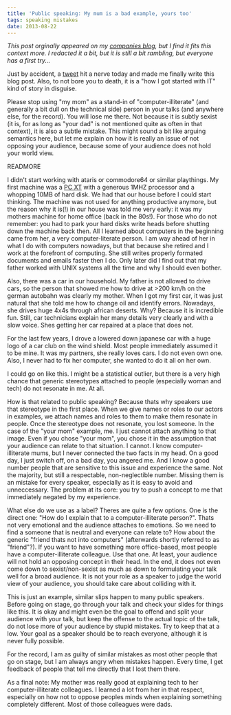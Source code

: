 ```yaml
---
title: 'Public speaking: My mum is a bad example, yours too'
tags: speaking mistakes
date: 2013-08-22
---
```

_This post orginally appeared on my [companies blog](http://asquera.de/blog), but I find it fits this context more. I redacted it a bit, but it is still a bit rambling, but everyone has a first try..._

Just by accident, a [tweet](https://twitter.com/KarvelDigital/status/337608106085326848) hit a nerve today and made me finally write this blog post. Also, to not bore you to death, it is a "how I got started with IT" kind of story in disguise.

Please stop using "my mom" as a stand-in of "computer-illiterate" (and generally a bit dull on the technical side) person in your talks (and anywhere else, for the record). You will lose me there. Not because it is subtly sexist (it is, for as long as "your dad" is not mentioned quite as often in that context), it is also a subtle mistake. This might sound a bit like arguing semantics here, but let me explain on how it is really an issue of not opposing your audience, because some of your audience does not hold your world view.

READMORE

I didn't start working with ataris or commodore64 or similar playthings. My first machine was a [PC XT](http://de.wikipedia.org/wiki/IBM_Personal_Computer_XT) with a generous 1MHZ processor and a whopping 10MB of hard disk. We had that our house before I could start thinking. The machine was not used for anything productive anymore, but the reason why it is(!) in our house was told me very early: it was my mothers machine for home office (back in the 80s!). For those who do not remember: you had to park your hard disks write heads before shutting down the machine back then. All I learned about computers in the beginning came from her, a very computer-literate person. I am way ahead of her in what I do with computers nowadays, but that because she retired and I work at the forefront of computing. She still writes properly formated documents and emails faster then I do. Only later did I find out that my father worked with UNIX systems all the time and why I should even bother.

Also, there was a car in our household. My father is not allowed to drive cars, so the person that showed me how to drive at >200 km/h on the german autobahn was clearly my mother. When I got my first car, it was just natural that she told me how to change oil and identify errors. Nowadays, she drives huge 4x4s through african deserts. Why? Because it is incredible fun. Still, car technicians explain her many details very clearly and with a slow voice. Shes getting her car repaired at a place that does not.

For the last few years, I drove a lowered down japanese car with a huge logo of a car club on the wind shield. Most people immediately assumed it to be mine. It was my partners, she really loves cars. I do not even own one. Also, I never had to fix her computer, she wanted to do it all on her own.

I could go on like this. I might be a statistical outlier, but there is a very high chance that generic stereotypes attached to people (especially woman and tech) do not resonate in me. At all.

How is that related to public speaking? Because thats why speakers use that stereotype in the first place. When we give names or roles to our actors in examples, we attach names and roles to them to make them resonate in people. Once the stereotype does not resonate, you lost someone. In the case of the "your mom" example, me. I just cannot attach anything to that image. Even if you chose "your mom", you chose it in the assumption that your audience can relate to that situation. I cannot. I know computer-illiterate mums, but I never connected the two facts in my head. On a good day, I just switch off, on a bad day, you angered me. And I know a good number people that are sensitive to this issue and experience the same. Not the majority, but still a respectable, non-neglectible number. Missing them is an mistake for every speaker, especially as it is easy to avoid and unneccessary. The problem at its core: you try to push a concept to me that immediately negated by my experience.

What else do we use as a label? Theres are quite a few options. One is the direct one: "How do I explain that to a computer-illiterate person?". Thats not very emotional and the audience attaches to emotions. So we need to find a someone that is neutral and everyone can relate to? How about the generic "friend thats not into computers" (afterwards shortly referred to as "friend"?). If you want to have something more office-based, most people have a computer-illiterate colleague. Use that one. At least, your audience will not hold an opposing concept in their head. In the end, it does not even come down to sexist/non-sexist as much as down to formulating your talk well for a broad audience. It is not your role as a speaker to judge the world view of your audience, you should take care about colliding with it.

This is just an example, similar slips happen to many public speakers. Before going on stage, go through your talk and check your slides for things like this. It is okay and might even be the goal to offend and split your audience with your talk, but keep the offense to the actual topic of the talk, do not lose more of your audience by stupid mistakes. Try to keep that at a low. Your goal as a speaker should be to reach everyone, although it is never fully possible.

For the record, I am as guilty of similar mistakes as most other people that go on stage, but I am always angry when mistakes happen. Every time, I get feedback of people that tell me directly that I lost them there.

As a final note: My mother was really good at explaining tech to her computer-illiterate colleagues. I learned a lot from her in that respect, especially on how not to oppose peoples minds when explaining something completely different. Most of those colleagues were dads.